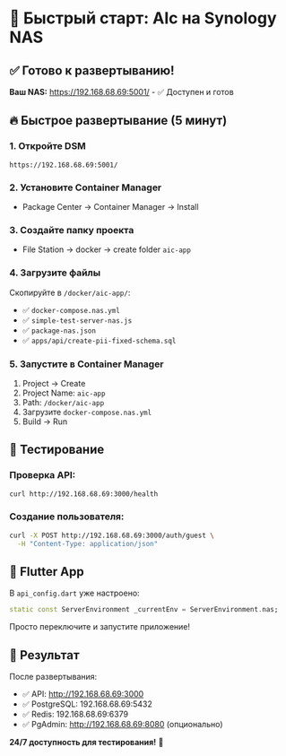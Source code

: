 # 🚀 Быстрый старт: AIc на Synology NAS

## ✅ Готово к развертыванию!

**Ваш NAS:** https://192.168.68.69:5001/ - ✅ Доступен и готов

## 🔥 Быстрое развертывание (5 минут)

### 1. Откройте DSM
```
https://192.168.68.69:5001/
```

### 2. Установите Container Manager
- Package Center → Container Manager → Install

### 3. Создайте папку проекта
- File Station → docker → create folder `aic-app`

### 4. Загрузите файлы
Скопируйте в `/docker/aic-app/`:
- ✅ `docker-compose.nas.yml`
- ✅ `simple-test-server-nas.js`  
- ✅ `package-nas.json`
- ✅ `apps/api/create-pii-fixed-schema.sql`

### 5. Запустите в Container Manager
1. Project → Create
2. Project Name: `aic-app`
3. Path: `/docker/aic-app`
4. Загрузите `docker-compose.nas.yml`
5. Build → Run

## 🧪 Тестирование

### Проверка API:
```bash
curl http://192.168.68.69:3000/health
```

### Создание пользователя:
```bash
curl -X POST http://192.168.68.69:3000/auth/guest \
  -H "Content-Type: application/json"
```

## 📱 Flutter App

В `api_config.dart` уже настроено:
```dart
static const ServerEnvironment _currentEnv = ServerEnvironment.nas;
```

Просто переключите и запустите приложение!

## 🎯 Результат

После развертывания:
- ✅ API: http://192.168.68.69:3000
- ✅ PostgreSQL: 192.168.68.69:5432
- ✅ Redis: 192.168.68.69:6379
- ✅ PgAdmin: http://192.168.68.69:8080 (опционально)

**24/7 доступность для тестирования!** 🎉